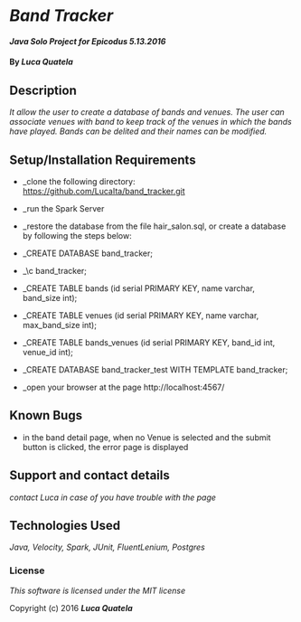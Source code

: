 # _Band Tracker_

#### _Java Solo Project for Epicodus 5.13.2016_

#### By _**Luca Quatela**_

## Description

_It allow the user to create a database of bands and venues.
The user can associate venues with band to keep track of the venues in which the bands have played.
Bands can be delited and their names can be modified._

## Setup/Installation Requirements

* _clone the following directory: https://github.com/LucaIta/band_tracker.git
* _run the Spark Server
* _restore the database from the file hair_salon.sql, or create a database by following the steps below:

* _CREATE DATABASE band_tracker;
* _\c band_tracker;
* _CREATE TABLE bands (id serial PRIMARY KEY, name varchar, band_size int);
* _CREATE TABLE venues (id serial PRIMARY KEY, name varchar, max_band_size int);
* _CREATE TABLE bands_venues (id serial PRIMARY KEY, band_id int, venue_id int);
* _CREATE DATABASE band_tracker_test WITH TEMPLATE band_tracker;

* _open your browser at the page http://localhost:4567/

## Known Bugs
* in the band detail page, when no Venue is selected and the submit button is clicked, the error page is displayed


## Support and contact details

_contact Luca in case of you have trouble with the page_

## Technologies Used

_Java, Velocity, Spark, JUnit, FluentLenium, Postgres_

### License

*This software is licensed under the MIT license*

Copyright (c) 2016 **_Luca Quatela_**
